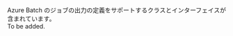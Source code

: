 <Namespace Name="Microsoft.Azure.Batch.Conventions.Files">
  <Docs>
    <summary>Azure Batch のジョブの出力の定義をサポートするクラスとインターフェイスが含まれています。</summary> 
    <remarks>To be added.</remarks>
  </Docs>
</Namespace>
